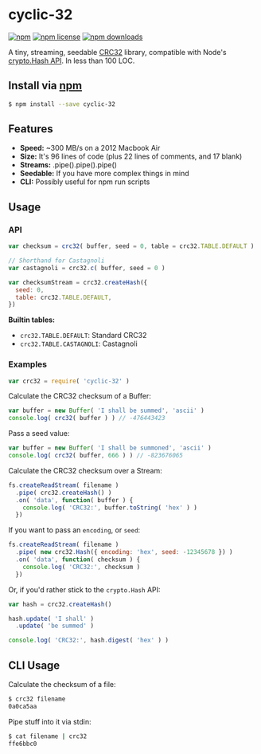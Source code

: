 # cyclic-32
[![npm](https://img.shields.io/npm/v/cyclic-32.svg?style=flat-square)](https://npmjs.com/package/cyclic-32)
[![npm license](https://img.shields.io/npm/l/cyclic-32.svg?style=flat-square)](https://npmjs.com/package/cyclic-32)
[![npm downloads](https://img.shields.io/npm/dm/cyclic-32.svg?style=flat-square)](https://npmjs.com/package/cyclic-32)

A tiny, streaming, seedable [CRC32] library, compatible with Node's [crypto.Hash API].
In less than 100 LOC.

[CRC32]: https://en.wikipedia.org/wiki/Cyclic_redundancy_check
[crypto.Hash API]: https://nodejs.org/api/crypto.html#crypto_class_hash

## Install via [npm](https://npmjs.com)

```sh
$ npm install --save cyclic-32
```

## Features

- **Speed:** ~300 MB/s on a 2012 Macbook Air
- **Size:** It's 96 lines of code (plus 22 lines of comments, and 17 blank)
- **Streams:** .pipe().pipe().pipe()
- **Seedable:** If you have more complex things in mind
- **CLI:** Possibly useful for npm run scripts

## Usage

### API

```js
var checksum = crc32( buffer, seed = 0, table = crc32.TABLE.DEFAULT )
```

```js
// Shorthand for Castagnoli
var castagnoli = crc32.c( buffer, seed = 0 )
```

```js
var checksumStream = crc32.createHash({
  seed: 0,
  table: crc32.TABLE.DEFAULT,
})
```

**Builtin tables:**

- `crc32.TABLE.DEFAULT`: Standard CRC32
- `crc32.TABLE.CASTAGNOLI`: Castagnoli

### Examples

```js
var crc32 = require( 'cyclic-32' )
```

Calculate the CRC32 checksum of a Buffer:

```js
var buffer = new Buffer( 'I shall be summed', 'ascii' )
console.log( crc32( buffer ) ) // -476443423
```

Pass a seed value:

```js
var buffer = new Buffer( 'I shall be summoned', 'ascii' )
console.log( crc32( buffer, 666 ) ) // -823676065
```

Calculate the CRC32 checksum over a Stream:

```js
fs.createReadStream( filename )
  .pipe( crc32.createHash() )
  .on( 'data', function( buffer ) {
    console.log( 'CRC32:', buffer.toString( 'hex' ) )
  })
```

If you want to pass an `encoding`, or `seed`:

```js
fs.createReadStream( filename )
  .pipe( new crc32.Hash({ encoding: 'hex', seed: -12345678 }) )
  .on( 'data', function( checksum ) {
    console.log( 'CRC32:', checksum )
  })
```

Or, if you'd rather stick to the `crypto.Hash` API:

```js
var hash = crc32.createHash()

hash.update( 'I shall' )
  .update( 'be summed' )

console.log( 'CRC32:', hash.digest( 'hex' ) )
```

## CLI Usage

Calculate the checksum of a file:

```sh
$ crc32 filename
0a0ca5aa
```

Pipe stuff into it via stdin:

```sh
$ cat filename | crc32
ffe6bbc0
```
